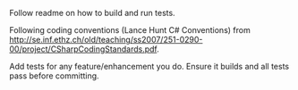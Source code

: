 Follow readme on how to build and run tests.

Following coding conventions (Lance Hunt C# Conventions) from http://se.inf.ethz.ch/old/teaching/ss2007/251-0290-00/project/CSharpCodingStandards.pdf.

Add tests for any feature/enhancement you do.
Ensure it builds and all tests pass before committing.

